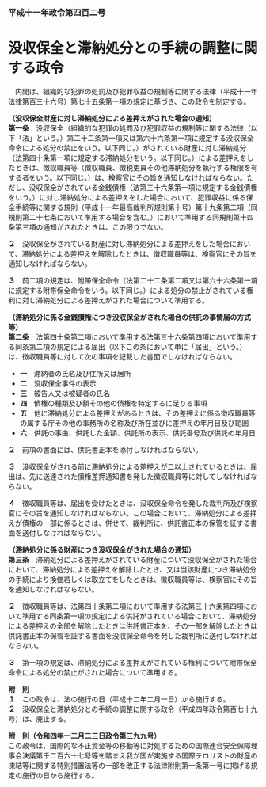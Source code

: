 ### 平成十一年政令第四百二号  
# 没収保全と滞納処分との手続の調整に関する政令  
　内閣は、組織的な犯罪の処罰及び犯罪収益の規制等に関する法律（平成十一年法律第百三十六号）第七十五条第一項の規定に基づき、この政令を制定する。  
  
**（没収保全財産に対し滞納処分による差押えがされた場合の通知）**  
**第一条**　没収保全（組織的な犯罪の処罰及び犯罪収益の規制等に関する法律（以下「法」という。）第二十二条第一項又は第六十六条第一項に規定する没収保全命令による処分の禁止をいう。以下同じ。）がされている財産に対し滞納処分（法第四十条第一項に規定する滞納処分をいう。以下同じ。）による差押えをしたときは、徴収職員等（徴収職員、徴税吏員その他滞納処分を執行する権限を有する者をいう。以下同じ。）は、検察官にその旨を通知しなければならない。ただし、没収保全がされている金銭債権（法第三十六条第一項に規定する金銭債権をいう。）に対し滞納処分による差押えをした場合において、犯罪収益に係る保全手続等に関する規則（平成十一年最高裁判所規則第十号）第十九条第二項（同規則第二十七条において準用する場合を含む。）において準用する同規則第十四条第三項の通知がされたときは、この限りでない。  
  
**２**　没収保全がされている財産に対し滞納処分による差押えをした場合において、滞納処分による差押えを解除したときは、徴収職員等は、検察官にその旨を通知しなければならない。  
  
**３**　前二項の規定は、附帯保全命令（法第二十二条第二項又は第六十六条第一項に規定する附帯保全命令をいう。以下同じ。）による処分の禁止がされている権利に対し滞納処分による差押えがされた場合について準用する。  
  
**（滞納処分に係る金銭債権につき没収保全がされた場合の供託の事情届の方式等）**  
**第二条**　法第四十条第二項において準用する法第三十六条第四項において準用する同条第二項の規定による届出（以下この条において単に「届出」という。）は、徴収職員等に対して次の事項を記載した書面でしなければならない。  
* **一**　滞納者の氏名及び住所又は居所  
* **二**　没収保全事件の表示  
* **三**　被告人又は被疑者の氏名  
* **四**　債権の種類及び額その他の債権を特定するに足りる事項  
* **五**　他に滞納処分による差押えがあるときは、その差押えに係る徴収職員等の属する庁その他の事務所の名称及び所在並びに差押えの年月日及び範囲  
* **六**　供託の事由、供託した金額、供託所の表示、供託番号及び供託の年月日  
  
**２**　前項の書面には、供託書正本を添付しなければならない。  
  
**３**　没収保全がされる前に滞納処分による差押えが二以上されているときは、届出は、先に送達された債権差押通知書を発した徴収職員等に対してしなければならない。  
  
**４**　徴収職員等は、届出を受けたときは、没収保全命令を発した裁判所及び検察官にその旨を通知しなければならない。この場合において、滞納処分による差押えが債権の一部に係るときは、併せて、裁判所に、供託書正本の保管を証する書面を送付しなければならない。  
  
**（滞納処分に係る財産につき没収保全がされた場合の通知）**  
**第三条**　滞納処分による差押えがされている財産について没収保全がされた場合において、滞納処分による差押えを解除したとき、又は当該財産につき滞納処分の手続により換価若しくは取立てをしたときは、徴収職員等は、検察官にその旨を通知しなければならない。  
  
**２**　徴収職員等は、法第四十条第二項において準用する法第三十六条第四項において準用する同条第一項の規定による供託がされている場合において、滞納処分による差押えの全部を解除したときは供託書正本を、その一部を解除したときは供託書正本の保管を証する書面を没収保全命令を発した裁判所に送付しなければならない。  
  
**３**　第一項の規定は、滞納処分による差押えがされている権利について附帯保全命令による処分の禁止がされた場合について準用する。  
  
**附　則**  
**１**　この政令は、法の施行の日（平成十二年二月一日）から施行する。  
**２**　没収保全と滞納処分との手続の調整に関する政令（平成四年政令第百七十九号）は、廃止する。  
  
**附　則（令和四年一二月二三日政令第三九九号）**  
この政令は、国際的な不正資金等の移動等に対処するための国際連合安全保障理事会決議第千二百六十七号等を踏まえ我が国が実施する国際テロリストの財産の凍結等に関する特別措置法等の一部を改正する法律附則第一条第一号に掲げる規定の施行の日から施行する。  
  

